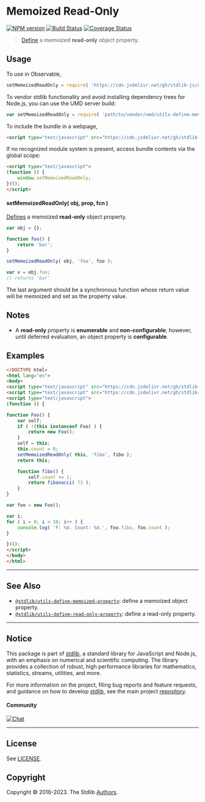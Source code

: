 <!--

@license Apache-2.0

Copyright (c) 2019 The Stdlib Authors.

Licensed under the Apache License, Version 2.0 (the "License");
you may not use this file except in compliance with the License.
You may obtain a copy of the License at

   http://www.apache.org/licenses/LICENSE-2.0

Unless required by applicable law or agreed to in writing, software
distributed under the License is distributed on an "AS IS" BASIS,
WITHOUT WARRANTIES OR CONDITIONS OF ANY KIND, either express or implied.
See the License for the specific language governing permissions and
limitations under the License.

-->

# Memoized Read-Only

[![NPM version][npm-image]][npm-url] [![Build Status][test-image]][test-url] [![Coverage Status][coverage-image]][coverage-url] <!-- [![dependencies][dependencies-image]][dependencies-url] -->

> [Define][mdn-define-property] a memoized **read-only** object property.



<section class="usage">

## Usage

To use in Observable,

```javascript
setMemoizedReadOnly = require( 'https://cdn.jsdelivr.net/gh/stdlib-js/utils-define-memoized-read-only-property@umd/browser.js' )
```

To vendor stdlib functionality and avoid installing dependency trees for Node.js, you can use the UMD server build:

```javascript
var setMemoizedReadOnly = require( 'path/to/vendor/umd/utils-define-memoized-read-only-property/index.js' )
```

To include the bundle in a webpage,

```html
<script type="text/javascript" src="https://cdn.jsdelivr.net/gh/stdlib-js/utils-define-memoized-read-only-property@umd/browser.js"></script>
```

If no recognized module system is present, access bundle contents via the global scope:

```html
<script type="text/javascript">
(function () {
    window.setMemoizedReadOnly;
})();
</script>
```

#### setMemoizedReadOnly( obj, prop, fcn )

[Defines][mdn-define-property] a memoized **read-only** object property.

```javascript
var obj = {};

function foo() {
    return 'bar';
}

setMemoizedReadOnly( obj, 'foo', foo );

var v = obj.foo;
// returns 'bar'
```

The last argument should be a synchronous function whose return value will be memoized and set as the property value.

</section>

<!-- /.usage -->

<section class="notes">

## Notes

-   A **read-only** property is **enumerable** and **non-configurable**; however, until deferred evaluation, an object property is **configurable**.

</section>

<!-- /.notes -->

<section class="examples">

## Examples

<!-- eslint no-undef: "error" -->

```html
<!DOCTYPE html>
<html lang="en">
<body>
<script type="text/javascript" src="https://cdn.jsdelivr.net/gh/stdlib-js/math-base-special-fibonacci@umd/browser.js"></script>
<script type="text/javascript" src="https://cdn.jsdelivr.net/gh/stdlib-js/utils-define-memoized-read-only-property@umd/browser.js"></script>
<script type="text/javascript">
(function () {

function Foo() {
    var self;
    if ( !(this instanceof Foo) ) {
        return new Foo();
    }
    self = this;
    this.count = 0;
    setMemoizedReadOnly( this, 'fibo', fibo );
    return this;

    function fibo() {
        self.count += 1;
        return fibonacci( 73 );
    }
}

var foo = new Foo();

var i;
for ( i = 0; i < 10; i++ ) {
    console.log( 'F: %d. Count: %d.', foo.fibo, foo.count );
}

})();
</script>
</body>
</html>
```

</section>

<!-- /.examples -->

<!-- Section for related `stdlib` packages. Do not manually edit this section, as it is automatically populated. -->

<section class="related">

* * *

## See Also

-   <span class="package-name">[`@stdlib/utils-define-memoized-property`][@stdlib/utils/define-memoized-property]</span><span class="delimiter">: </span><span class="description">define a memoized object property.</span>
-   <span class="package-name">[`@stdlib/utils-define-read-only-property`][@stdlib/utils/define-read-only-property]</span><span class="delimiter">: </span><span class="description">define a read-only property.</span>

</section>

<!-- /.related -->

<!-- Section for all links. Make sure to keep an empty line after the `section` element and another before the `/section` close. -->


<section class="main-repo" >

* * *

## Notice

This package is part of [stdlib][stdlib], a standard library for JavaScript and Node.js, with an emphasis on numerical and scientific computing. The library provides a collection of robust, high performance libraries for mathematics, statistics, streams, utilities, and more.

For more information on the project, filing bug reports and feature requests, and guidance on how to develop [stdlib][stdlib], see the main project [repository][stdlib].

#### Community

[![Chat][chat-image]][chat-url]

---

## License

See [LICENSE][stdlib-license].


## Copyright

Copyright &copy; 2016-2023. The Stdlib [Authors][stdlib-authors].

</section>

<!-- /.stdlib -->

<!-- Section for all links. Make sure to keep an empty line after the `section` element and another before the `/section` close. -->

<section class="links">

[npm-image]: http://img.shields.io/npm/v/@stdlib/utils-define-memoized-read-only-property.svg
[npm-url]: https://npmjs.org/package/@stdlib/utils-define-memoized-read-only-property

[test-image]: https://github.com/stdlib-js/utils-define-memoized-read-only-property/actions/workflows/test.yml/badge.svg?branch=main
[test-url]: https://github.com/stdlib-js/utils-define-memoized-read-only-property/actions/workflows/test.yml?query=branch:main

[coverage-image]: https://img.shields.io/codecov/c/github/stdlib-js/utils-define-memoized-read-only-property/main.svg
[coverage-url]: https://codecov.io/github/stdlib-js/utils-define-memoized-read-only-property?branch=main

<!--

[dependencies-image]: https://img.shields.io/david/stdlib-js/utils-define-memoized-read-only-property.svg
[dependencies-url]: https://david-dm.org/stdlib-js/utils-define-memoized-read-only-property/main

-->

[chat-image]: https://img.shields.io/gitter/room/stdlib-js/stdlib.svg
[chat-url]: https://gitter.im/stdlib-js/stdlib/

[stdlib]: https://github.com/stdlib-js/stdlib

[stdlib-authors]: https://github.com/stdlib-js/stdlib/graphs/contributors

[umd]: https://github.com/umdjs/umd
[es-module]: https://developer.mozilla.org/en-US/docs/Web/JavaScript/Guide/Modules

[deno-url]: https://github.com/stdlib-js/utils-define-memoized-read-only-property/tree/deno
[umd-url]: https://github.com/stdlib-js/utils-define-memoized-read-only-property/tree/umd
[esm-url]: https://github.com/stdlib-js/utils-define-memoized-read-only-property/tree/esm
[branches-url]: https://github.com/stdlib-js/utils-define-memoized-read-only-property/blob/main/branches.md

[stdlib-license]: https://raw.githubusercontent.com/stdlib-js/utils-define-memoized-read-only-property/main/LICENSE

[mdn-define-property]: https://developer.mozilla.org/en-US/docs/Web/JavaScript/Reference/Global_Objects/Object/defineProperty

<!-- <related-links> -->

[@stdlib/utils/define-memoized-property]: https://github.com/stdlib-js/utils-define-memoized-property/tree/umd

[@stdlib/utils/define-read-only-property]: https://github.com/stdlib-js/utils-define-read-only-property/tree/umd

<!-- </related-links> -->

</section>

<!-- /.links -->
